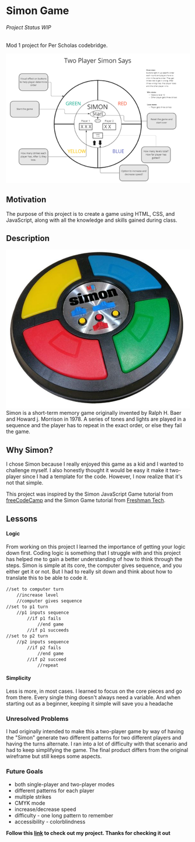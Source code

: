 # Simon Game
###### Project Status WIP
Mod 1 project for Per Scholas codebridge.

![Simon wireframe](images/simon-wire.png "Wireframe for simon game")

## Motivation

The purpose of this project is to create a game using HTML, CSS, and JavaScript, along with all the knowledge and skills gained during class.

## Description
![Simon Game](images/Simon_Electronic_Game.jpg "Simon Game")
Simon is a short-term memory game originally invented by Ralph H. Baer and Howard j. Morrison in 1978. A series of tones and lights are played in a sequence and the player has to repeat in the exact order, or else they fail the game.

## Why Simon?

I chose Simon because I really enjoyed this game as a kid and I wanted to challenge myself. I also honestly thought it would be easy it make it two-player since I had a template for the code. However, I now realize that it's not that simple.

This project was inspired by the Simon JavaScript Game tutorial from [freeCodeCamp](https://www.freecodecamp.org/news/simon-javascript-game-tutorial/) and the Simon Game tutorial from [Freshman Tech](https://freshman.tech/simon-game/).

## Lessons

#### Logic
From working on this project I learned the importance of getting your logic down first. Coding logic is something that I struggle with and this project has helped me to gain a better understanding of how to think through the steps. Simon is simple at its core, the computer gives sequence, and you either get it or not. But I had to really sit down and think about how to translate this to be able to code it.

```JS
//set to computer turn
    //increase level
    //computer gives sequence
//set to p1 turn
    //p1 inputs sequence
        //if p1 fails
            //end game
        //if p1 succeeds
//set to p2 turn
    //p2 inputs sequence
        //if p2 fails
            //end game
        //if p2 succeed
            //repeat
```
#### Simplicity

Less is more, in most cases. I learned to focus on the core pieces and go from there. Every single thing doesn't always need a variable. And when starting out as a beginner, keeping it simple will save you a headache

### Unresolved Problems
I had originally intended to make this a two-player game by way of having the "Simon" generate two different patterns for two different players and having the turns alternate. I ran into a lot of difficulty with that scenario and had to keep simplifying the game. The final product differs from the original wireframe but still keeps some aspects.

### Future Goals
* both single-player and two-player modes
* different patterns for each player
* multiple strikes
* CMYK mode
* increase/decrease speed
* difficulty - one long pattern to remember
* accessibility - colorblindness

**Follow this [link](https://adamskristy.github.io/simon-says/) to check out my project. Thanks for checking it out**